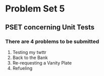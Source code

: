 # Problem Set 5

## PSET concerning Unit Tests

### There are 4 problems to be submitted
1. Testing my twttr
2. Back to the Bank
3. Re-requesting a Vanity Plate
4. Refueling
